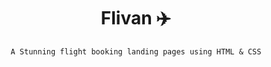 <div align="center">
  <h1>Flivan ✈️</h1>
  
  `A Stunning flight booking landing pages using HTML & CSS`
</div>
